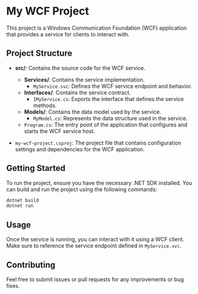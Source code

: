# My WCF Project

This project is a Windows Communication Foundation (WCF) application that provides a service for clients to interact with. 

## Project Structure

- **src/**: Contains the source code for the WCF service.
  - **Services/**: Contains the service implementation.
    - `MyService.svc`: Defines the WCF service endpoint and behavior.
  - **Interfaces/**: Contains the service contract.
    - `IMyService.cs`: Exports the interface that defines the service methods.
  - **Models/**: Contains the data model used by the service.
    - `MyModel.cs`: Represents the data structure used in the service.
  - `Program.cs`: The entry point of the application that configures and starts the WCF service host.
  
- `my-wcf-project.csproj`: The project file that contains configuration settings and dependencies for the WCF application.

## Getting Started

To run the project, ensure you have the necessary .NET SDK installed. You can build and run the project using the following commands:

```bash
dotnet build
dotnet run
```

## Usage

Once the service is running, you can interact with it using a WCF client. Make sure to reference the service endpoint defined in `MyService.svc`.

## Contributing

Feel free to submit issues or pull requests for any improvements or bug fixes.